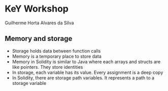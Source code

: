 # KeY Workshop
Guilherme Horta Alvares da Silva


## Memory and storage
- Storage holds data between function calls
- Memory is a temporary place to store data
- Memory in Solidity is similar to Java where each arrays and structs are like pointers. They store identities
- In storage, each variable has its value. Every assignment is a deep copy
- In Solidity, there are storage path variables. It represents a path to a storage variable